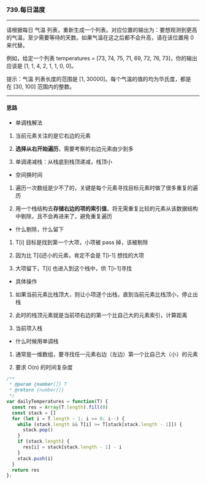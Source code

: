 ### 739.每日温度

---

请根据每日 气温 列表，重新生成一个列表。对应位置的输出为：要想观测到更高的气温，至少需要等待的天数。如果气温在这之后都不会升高，请在该位置用 0 来代替。

例如，给定一个列表 temperatures = [73, 74, 75, 71, 69, 72, 76, 73]，你的输出应该是 [1, 1, 4, 2, 1, 1, 0, 0]。

提示：气温 列表长度的范围是 [1, 30000]。每个气温的值的均为华氏度，都是在 [30, 100] 范围内的整数。

---

#### 思路

* 单调栈解法

1. 当前元素关注的是它右边的元素

2. **选择从右开始遍历**，需要考察的右边元素由少到多

3. 单调递减栈：从栈底到栈顶递减，栈顶小

* 空间换时间

1. 遍历一次数组是少不了的，关键是每个元素寻找目标元素时做了很多重复的遍历

2. 用一个栈结构去**存储右边的项的索引值**，将无需重复比较的元素从该数据结构中剔除，且不会再进来了，避免重复遍历

* 什么剔除，什么留下

1. T[i] 目标是找到第一个大项，小项被 pass 掉，该被剔除

2. 因为比 T[i]还小的元素，肯定不会是 T[i-1] 想找的大项

3. 大项留下，T[i] 也进入到这个栈中，供 T[i-1]寻找

* 具体操作

1. 如果当前元素比栈顶大，则让小项逐个出栈，直到当前元素比栈顶小，停止出栈

2. 此时的栈顶元素就是当前项右边的第一个比自己大的元素索引，计算距离

3. 当前项入栈

* 什么时候用单调栈

1. 通常是一维数组，要寻找任一元素右边（左边）第一个比自己大（小）的元素

2. 要求 O(n) 的时间复杂度


``` js
/**
 * @param {number[]} T
 * @return {number[]}
 */
var dailyTemperatures = function(T) {
  const res = Array(T.length).fill(0)
  const stack = []
  for (let i = T.length - 1; i >= 0; i--) {
    while (stack.length && T[i] >= T[stack[stack.length - 1]]) {
      stack.pop()
    }
    if (stack.length) {
      res[i] = stack[stack.length - 1] - i
    }
    stack.push(i)
  }
  return res
};
```
